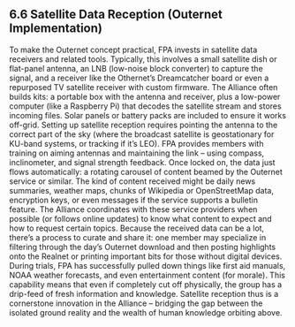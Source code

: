 ## 6.6 Satellite Data Reception (Outernet Implementation)

To make the Outernet concept practical, FPA invests in satellite data receivers and related tools. Typically, this involves a small satellite dish or flat-panel antenna, an LNB (low-noise block converter) to capture the signal, and a receiver like the Othernet’s Dreamcatcher board or even a repurposed TV satellite receiver with custom firmware. The Alliance often builds kits: a portable box with the antenna and receiver, plus a low-power computer (like a Raspberry Pi) that decodes the satellite stream and stores incoming files. Solar panels or battery packs are included to ensure it works off-grid. Setting up satellite reception requires pointing the antenna to the correct part of the sky (where the broadcast satellite is geostationary for KU-band systems, or tracking if it’s LEO). FPA provides members with training on aiming antennas and maintaining the link – using compass, inclinometer, and signal strength feedback. Once locked on, the data just flows automatically: a rotating carousel of content beamed by the Outernet service or similar. The kind of content received might be daily news summaries, weather maps, chunks of Wikipedia or OpenStreetMap data, encryption keys, or even messages if the service supports a bulletin feature. The Alliance coordinates with these service providers when possible (or follows online updates) to know what content to expect and how to request certain topics. Because the received data can be a lot, there’s a process to curate and share it: one member may specialize in filtering through the day’s Outernet download and then posting highlights onto the Realnet or printing important bits for those without digital devices. During trials, FPA has successfully pulled down things like first aid manuals, NOAA weather forecasts, and even entertainment content (for morale). This capability means that even if completely cut off physically, the group has a drip-feed of fresh information and knowledge. Satellite reception thus is a cornerstone innovation in the Alliance – bridging the gap between the isolated ground reality and the wealth of human knowledge orbiting above.